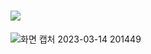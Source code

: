 # <img src="https://capsule-render.vercel.app/api?type=Soft&color=auto&height=300&section=header&text=POPnJOY&fontSize=60" />
![화면 캡처 2023-03-14 201449](https://user-images.githubusercontent.com/101821205/224984529-ede5e272-83de-4df5-8c77-a24f00e8e4ba.jpg)
